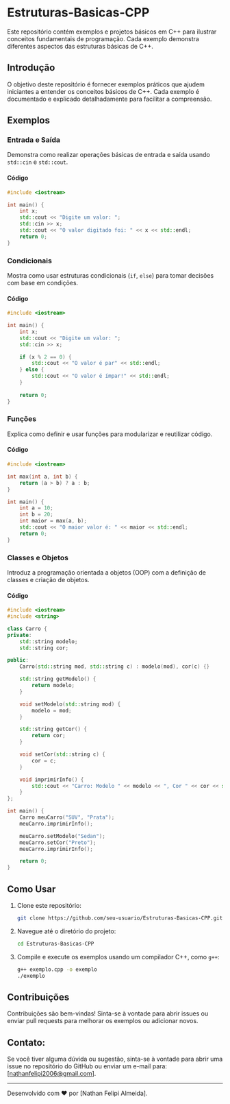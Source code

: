 # Estruturas-Basicas-CPP

Este repositório contém exemplos e projetos básicos em C++ para ilustrar conceitos fundamentais de programação. Cada exemplo demonstra diferentes aspectos das estruturas básicas de C++.

## Introdução

O objetivo deste repositório é fornecer exemplos práticos que ajudem iniciantes a entender os conceitos básicos de C++. Cada exemplo é documentado e explicado detalhadamente para facilitar a compreensão.

## Exemplos

### Entrada e Saída

Demonstra como realizar operações básicas de entrada e saída usando `std::cin` e `std::cout`.

#### Código
```cpp
#include <iostream>

int main() {
    int x;
    std::cout << "Digite um valor: ";
    std::cin >> x;
    std::cout << "O valor digitado foi: " << x << std::endl;
    return 0;
}
```

### Condicionais

Mostra como usar estruturas condicionais (`if`, `else`) para tomar decisões com base em condições.

#### Código
```cpp
#include <iostream>

int main() {
    int x;
    std::cout << "Digite um valor: ";
    std::cin >> x;

    if (x % 2 == 0) {
        std::cout << "O valor é par" << std::endl;
    } else {
        std::cout << "O valor é ímpar!" << std::endl;
    }
    
    return 0;
}
```

### Funções

Explica como definir e usar funções para modularizar e reutilizar código.

#### Código
```cpp
#include <iostream>

int max(int a, int b) {
    return (a > b) ? a : b;
}

int main() {
    int a = 10;
    int b = 20;
    int maior = max(a, b);
    std::cout << "O maior valor é: " << maior << std::endl;
    return 0;
}
```

### Classes e Objetos

Introduz a programação orientada a objetos (OOP) com a definição de classes e criação de objetos.

#### Código
```cpp
#include <iostream>
#include <string>

class Carro {
private:
    std::string modelo;
    std::string cor;

public:
    Carro(std::string mod, std::string c) : modelo(mod), cor(c) {}

    std::string getModelo() {
        return modelo;
    }

    void setModelo(std::string mod) {
        modelo = mod;
    }

    std::string getCor() {
        return cor;
    }

    void setCor(std::string c) {
        cor = c;
    }

    void imprimirInfo() {
        std::cout << "Carro: Modelo " << modelo << ", Cor " << cor << std::endl;
    }
};

int main() {
    Carro meuCarro("SUV", "Prata");
    meuCarro.imprimirInfo();

    meuCarro.setModelo("Sedan");
    meuCarro.setCor("Preto");
    meuCarro.imprimirInfo();

    return 0;
}
```

## Como Usar

1. Clone este repositório:
   ```sh
   git clone https://github.com/seu-usuario/Estruturas-Basicas-CPP.git
   ```
2. Navegue até o diretório do projeto:
   ```sh
   cd Estruturas-Basicas-CPP
   ```
3. Compile e execute os exemplos usando um compilador C++, como `g++`:
   ```sh
   g++ exemplo.cpp -o exemplo
   ./exemplo
   ```

## Contribuições

Contribuições são bem-vindas! Sinta-se à vontade para abrir issues ou enviar pull requests para melhorar os exemplos ou adicionar novos.

## Contato:

Se você tiver alguma dúvida ou sugestão, sinta-se à vontade para abrir uma issue no repositório do GitHub ou enviar um e-mail para: 
[nathanfelipi2006@gmail.com].

---

Desenvolvido com ❤️ por [Nathan Felipi Almeida].
